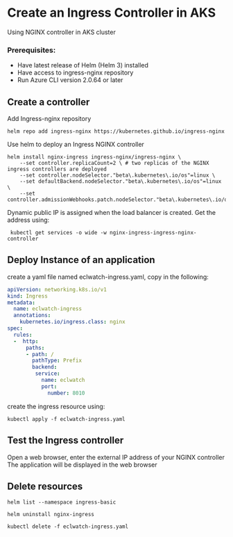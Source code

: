 # Create an Ingress Controller in AKS
Using NGINX controller in AKS cluster
### Prerequisites:
* Have latest release of Helm (Helm 3) installed
* Have access to ingress-nginx repository
* Run Azure CLI version 2.0.64 or later

## Create a controller
Add Ingress-nginx repository
```
helm repo add ingress-nginx https://kubernetes.github.io/ingress-nginx

```
Use helm to deploy an Ingress NGINX controller

```
helm install nginx-ingress ingress-nginx/ingress-nginx \
    --set controller.replicaCount=2 \ # two replicas of the NGINX ingress controllers are deployed 
    --set controller.nodeSelector."beta\.kubernetes\.io/os"=linux \
    --set defaultBackend.nodeSelector."beta\.kubernetes\.io/os"=linux \
    --set controller.admissionWebhooks.patch.nodeSelector."beta\.kubernetes\.io/os"=linux

```
Dynamic public IP is assigned when the load balancer is created.  Get the address using:
```
 kubectl get services -o wide -w nginx-ingress-ingress-nginx-controller

```
## Deploy Instance of an application

create a yaml file named eclwatch-ingress.yaml, copy in the following:
```YAML
apiVersion: networking.k8s.io/v1
kind: Ingress
metadata:
  name: eclwatch-ingress
  annotations:
    kubernetes.io/ingress.class: nginx
spec:
  rules:
  -  http:
      paths:
      - path: /
        pathType: Prefix
        backend:
         service:
           name: eclwatch
           port:
             number: 8010

```
create the ingress resource using: 
```
kubectl apply -f eclwatch-ingress.yaml

```
## Test the Ingress controller
Open a web browser, enter the external IP address of your NGINX controller
The application will be displayed in the web browser
## Delete resources
```
helm list --namespace ingress-basic

helm uninstall nginx-ingress

kubectl delete -f eclwatch-ingress.yaml

```

